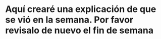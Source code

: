 
# Aquí crearé una explicación de que se vió en la semana. Por favor revisalo de nuevo el fin de semana